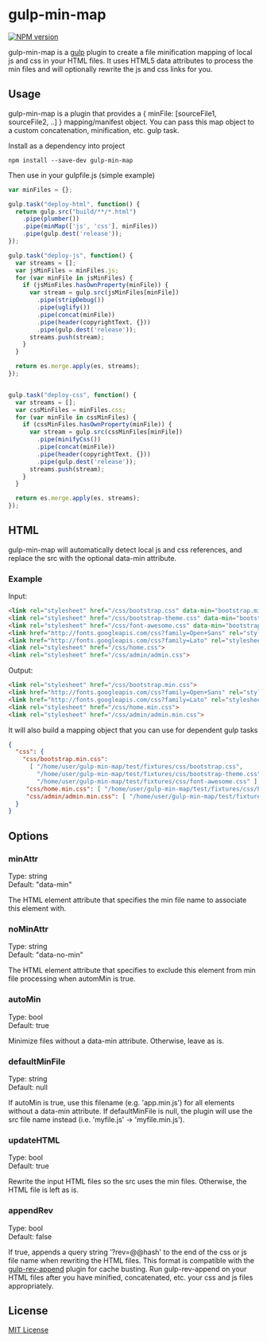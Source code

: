 # gulp-min-map

[![NPM version](http://img.shields.io/npm/v/gulp-min-map.svg)](https://www.npmjs.com/package/gulp-min-map)

gulp-min-map is a [gulp](https://github.com/wearefractal/gulp) plugin to create a file minification mapping of local js and css in your HTML files.  It uses HTML5 data attributes to process the min files and will optionally rewrite the js and css links for you.

## Usage

gulp-min-map is a plugin that provides a { minFile: [sourceFile1, sourceFile2, ..] } mapping/manifest object.  You can pass this map object to a custom concatenation, minification, etc. gulp task.

Install as a dependency into project

```shell
npm install --save-dev gulp-min-map
```

Then use in your gulpfile.js (simple example)

```javascript
var minFiles = {};

gulp.task("deploy-html", function() {
  return gulp.src("build/**/*.html")
    .pipe(plumber())
    .pipe(minMap(['js', 'css'], minFiles))
    .pipe(gulp.dest('release'));
});

gulp.task("deploy-js", function() {
  var streams = [];
  var jsMinFiles = minFiles.js;
  for (var minFile in jsMinFiles) {
    if (jsMinFiles.hasOwnProperty(minFile)) {
      var stream = gulp.src(jsMinFiles[minFile])
        .pipe(stripDebug())
        .pipe(uglify())
        .pipe(concat(minFile))
        .pipe(header(copyrightText, {}))
        .pipe(gulp.dest('release'));
      streams.push(stream);
    }
  }

  return es.merge.apply(es, streams);
});


gulp.task("deploy-css", function() {
  var streams = [];
  var cssMinFiles = minFiles.css;
  for (var minFile in cssMinFiles) {
    if (cssMinFiles.hasOwnProperty(minFile)) {
      var stream = gulp.src(cssMinFiles[minFile])
        .pipe(minifyCss())
        .pipe(concat(minFile))
        .pipe(header(copyrightText, {}))
        .pipe(gulp.dest('release'));
      streams.push(stream);
    }
  }

  return es.merge.apply(es, streams);
});
```

## HTML

gulp-min-map will automatically detect local js and css references, and replace the src with the optional data-min attribute.

### Example

Input:

```html
<link rel="stylesheet" href="/css/bootstrap.css" data-min="bootstrap.min.css">
<link rel="stylesheet" href="/css/bootstrap-theme.css" data-min="bootstrap.min.css">
<link rel="stylesheet" href="/css/font-awesome.css" data-min="bootstrap.min.css">
<link href="http://fonts.googleapis.com/css?family=Open+Sans" rel="stylesheet" type="text/css">
<link href="http://fonts.googleapis.com/css?family=Lato" rel="stylesheet" type="text/css">
<link rel="stylesheet" href="/css/home.css">
<link rel="stylesheet" href="/css/admin/admin.css">
```

Output:

```html
<link rel="stylesheet" href="/css/bootstrap.min.css">
<link href="http://fonts.googleapis.com/css?family=Open+Sans" rel="stylesheet" type="text/css">
<link href="http://fonts.googleapis.com/css?family=Lato" rel="stylesheet" type="text/css">
<link rel="stylesheet" href="/css/home.min.css">
<link rel="stylesheet" href="/css/admin/admin.min.css">
```

It will also build a mapping object that you can use for dependent gulp tasks

```json
{
  "css": {
    "css/bootstrap.min.css":
      [ "/home/user/gulp-min-map/test/fixtures/css/bootstrap.css",
        "/home/user/gulp-min-map/test/fixtures/css/bootstrap-theme.css",
        "/home/user/gulp-min-map/test/fixtures/css/font-awesome.css" ],
     "css/home.min.css": [ "/home/user/gulp-min-map/test/fixtures/css/home.css" ],
     "css/admin/admin.min.css": [ "/home/user/gulp-min-map/test/fixtures/css/admin/admin.css" ]
  }
}
```

## Options

### minAttr
Type: string<br/>
Default: "data-min"

The HTML element attribute that specifies the min file name to associate this element with.

### noMinAttr
Type: string<br/>
Default: "data-no-min"

The HTML element attribute that specifies to exclude this element from min file processing when automMin is true.

### autoMin
Type: bool<br/>
Default: true

Minimize files without a data-min attribute.  Otherwise, leave as is.

### defaultMinFile
Type: string<br/>
Default: null

If autoMin is true, use this filename (e.g. 'app.min.js') for all elements without a data-min attribute.  If defaultMinFile is null, the plugin will use the src file name instead (i.e. 'myfile.js' -> 'myfile.min.js').

### updateHTML
Type: bool<br/>
Default: true

Rewrite the input HTML files so the src uses the min files.  Otherwise, the HTML file is left as is.

### appendRev
Type: bool<br/>
Default: false

If true, appends a query string '?rev=@@hash' to the end of the css or js file name when rewriting the HTML files.  This format is compatible with the [gulp-rev-append](https://github.com/bustardcelly/gulp-rev-append) plugin for cache busting.  Run gulp-rev-append on your HTML files after you have minified, concatenated, etc. your css and js files appropriately.

## License

[MIT License](http://en.wikipedia.org/wiki/MIT_License)